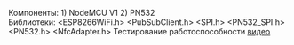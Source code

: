 Компоненты: 1) NodeMCU V1 2) PN532  
Библиотеки:  <ESP8266WiFi.h> <PubSubClient.h> <SPI.h> <PN532_SPI.h> <PN532.h> <NfcAdapter.h>
Тестирование работоспособности [видео](https://www.youtube.com/watch?v=xx_qc9qWKbc)
